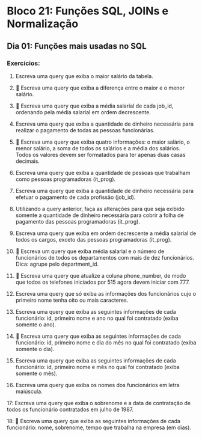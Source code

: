 # Bloco 21: Funções SQL, JOINs e Normalização
## Dia 01: Funções mais usadas no SQL

### Exercícios:
1. Escreva uma query que exiba o maior salário da tabela.

2. 🚀 Escreva uma query que exiba a diferença entre o maior e o menor salário.

3. 🚀 Escreva uma query que exiba a média salarial de cada job_id, ordenando pela média salarial em ordem decrescente.

4. Escreva uma query que exiba a quantidade de dinheiro necessária para realizar o pagamento de todas as pessoas funcionárias.

5. 🚀 Escreva uma query que exiba quatro informações: o maior salário, o menor salário, a soma de todos os salários e a média dos salários. Todos os valores devem ser formatados para ter apenas duas casas decimais.

6. Escreva uma query que exiba a quantidade de pessoas que trabalham como pessoas programadoras (it_prog).

7. Escreva uma query que exiba a quantidade de dinheiro necessária para efetuar o pagamento de cada profissão (job_id).

8. Utilizando a query anterior, faça as alterações para que seja exibido somente a quantidade de dinheiro necessária para cobrir a folha de pagamento das pessoas programadoras (it_prog).

9. Escreva uma query que exiba em ordem decrescente a média salarial de todos os cargos, exceto das pessoas programadoras (it_prog).

10. 🚀 Escreva um query que exiba média salarial e o número de funcionários de todos os departamentos com mais de dez funcionários. Dica: agrupe pelo department_id.

11. 🚀 Escreva uma query que atualize a coluna phone_number, de modo que todos os telefones iniciados por 515 agora devem iniciar com 777.

12. Escreva uma query que só exiba as informações dos funcionários cujo o primeiro nome tenha oito ou mais caracteres.

13. Escreva uma query que exiba as seguintes informações de cada funcionário: id, primeiro nome e ano no qual foi contratado (exiba somente o ano).

14. 🚀 Escreva uma query que exiba as seguintes informações de cada funcionário: id, primeiro nome e dia do mês no qual foi contratado (exiba somente o dia).

15. Escreva uma query que exiba as seguintes informações de cada funcionário: id, primeiro nome e mês no qual foi contratado (exiba somente o mês).

16. Escreva uma query que exiba os nomes dos funcionários em letra maiúscula.

17: Escreva uma query que exiba o sobrenome e a data de contratação de todos os funcionário contratados em julho de 1987.

18: 🚀 Escreva uma query que exiba as seguintes informações de cada funcionário: nome, sobrenome, tempo que trabalha na empresa (em dias).
